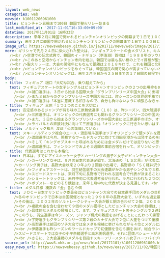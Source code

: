 ```yaml
---
layout: web_news
categories: web
newsid: k10011206961000
title: ピョンチャン五輪まで100日 韓国で聖火リレー始まる
last_modified_at: '2017-11-01T16:33:00+09:00'
datetime: 2017年11月01日 16時33分
description: 来年２月に韓国で開かれるピョンチャンオリンピックの開幕まで１日で１００日となりました。韓国では聖火リレーが始まり、大会に向けた熱気が高まることが期待されています。
summary: 来年２月に韓国で開かれるピョンチャンオリンピックの開幕まで１日で１００日となりました。韓国では聖火リレーが始まり、大会に向けた熱気が高まることが期待されています。
image_url: https://newswebeasy.github.io/ja201711/news/web/image/2017/11/01/K10011206961_1711011521_1711011533_01_02.jpg
more: ギリシャで先月２４日に採火された聖火は、フィギュアスケートの金メダリスト、キム・ヨナ（金妍兒）さんらによってランプに保管されて運ばれ、１日午前、インチョン国際空港に到着しました。<br
  /><br />空港での記念式典で、韓国のイ・ナギョン（李洛淵）首相は「１９８８年のソウルオリンピックで韓国は世界に跳躍し、世界の冷戦構造は終わった。ピョンチャンオリンピックは韓国の平和と繁栄に寄与し、２０２０年の東京オリンピック、２０２２年の北京の冬季オリンピックへと続いていく。これは東アジアと世界の平和をより強固にするだろう」と述べました。<br
  /><br />このあと空港からインチョン市内を結ぶ、韓国では最も長い橋の上でイ首相が聖火のトーチを第１走者に選ばれたフィギュアスケート女子の若手選手に渡し、聖火リレーが始まりました。<br
  /><br />聖火リレーは、大会の開催年にちなんで距離は２０１８キロで、これを韓国と北朝鮮を合わせた人口およそ７５００万にちなんで７５００人がつなぎ、来年２月９日の開会式で聖火台に点火されます。<br
  /><br />ピョンチャンオリンピックをめぐっては、韓国国民の間で関心が高まっていないと指摘されていますが、過去のオリンピックでは聖火リレーが始まると入場券の売れ行きが急速に伸びる傾向が見られたことから、組織委員会は今後、オリンピックに向けた熱気が高まることを期待しています。<br
  /><br />ピョンチャンオリンピックは、来年２月９日から２５日までの１７日間の日程で行われます。
body:
- title: フィギュア 樋口「大切な試合、乗り越えてから」
  text: フィギュアスケートの女子シングルはピョンチャンオリンピックの２つの出場枠をめぐり激しい代表争いが見込まれていて、樋口新葉選手（１６）は去年の全日本選手権で２位に入った有力候補の１人です。<br
    /><br />樋口選手は、３日から始まる国際大会「グランプリシリーズ中国大会」に出場するため１日朝、羽田空港から出発しました。<br /><br />出発前には取材に応じ、開幕まで１００日となったピョンチャンオリンピックについて「グランプリシリーズや代表選考会の全日本選手権などまだまだ大切な試合がある。そこを乗り越えてから考えたい」と話しました。<br
    /><br />また３日からのグランプリシリーズ中国大会には、昨シーズンの世界選手権で日本勢トップの５位に入った１８歳の三原舞依選手や、今シーズンシニアデビューした１６歳の本田真凜選手も出場する予定です。<br
    /><br />樋口選手は「本当に意識する相手なので、自分も負けないように頑張らなきゃとは思うが、自分のことだけに集中したい。自己ベストを出せるように、ジャンプやスピン、ステップで点数を落とさないようにして表彰台に乗りたい」と意気込みを話しました。
- title: フィギュア 三原「１つ１つのことを大切に」
  text: 安定感のあるジャンプが持ち味の三原舞依選手（１８）は、昨シーズン、四大陸選手権で優勝するなどトップ選手の仲間入りを果たし、初のオリンピック出場を目指しています。<br
    /><br />三原選手は、オリンピックの代表選考にも関わるグランプリシリーズの中国大会に向けて１日午前、関西空港を出発しました。<br /><br />出発前に取材に応じた三原選手はオリンピックの開幕まであと１００日を迎えたことについて「短期間でどれぐらい自分をレベルアップしていけるかだと思う。１つ１つのことを大切にしながら過ごしたい」と決意を話しました。<br
    /><br />また、３日から始まるグランプリシリーズの中国大会には三原選手のほか、オリンピックの代表を争う１６歳の本田真凛選手や去年の全日本選手権２位の樋口新葉選手も出場します。<br
    /><br />ライバルとの直接対決に向けて三原選手は「オリンピックに行きたい思いはすごく強いが、ほかの選手のことは気にせず、自分のことにしっかり集中したい。点数や順位はあまり気にせず、納得のいく完璧な演技ができたらいい」と話していました。
- title: ノルディック複合 渡部「心の準備している」
  text: スキーノルディック複合のエース・渡部暁斗選手はソチオリンピックで銀メダルを獲得し、昨シーズンのワールドカップも個人総合で３位に入るなど、来年のピョンチャン大会で金メダルを目指します。<br
    /><br />渡部選手は今月、開幕するワールドカップに向けて羽田空港から出発するのを前に取材に応じ「４年前に比べて自分のレベルが上がり、金メダルに近づいてきたと感じる。プレッシャーは大きいがオリンピックがいつ来てもいいように心の準備をしている」と今の心境を話しました。<br
    /><br />そして「キングオブスキーと呼ばれるためには金メダルだけでは足りないと思うので、オリンピックはもちろん、ワールドカップでも可能な限り勝ち続けて初の総合優勝を狙う」と意気込みを話しました。<br
    /><br />渡部選手は、フィンランドでおよそ３週間の事前合宿を行って、オリンピックシーズンの幕開けとなるワールドカップに備えます。
- title: 代表選考はこれから本格化
  text: 日本は、すでにアイスホッケー女子とカーリングの男子と女子がピョンチャン大会への出場を決めています。<br /><br />このうちアイスホッケー女子は前回のソチ大会に続き、２大会連続３回目の出場で、代表メンバー２３人は来月決まります。<br
    /><br />カーリング女子は、９月の日本代表決定戦で、北海道の「ＬＳ北見」が代表に決まりました。去年の世界選手権で銀メダルを獲得したチームです。女子は、競技が採用された１９９８年の長野大会以来、６大会連続の出場となります。<br
    />カーリング男子は、長野大会以来２０年ぶり２回目の出場で、長野県の「ＳＣ軽井沢クラブ」が代表です。<br /><br />そのほかの競技もこれから年明けにかけて代表が決まっていきます。<br
    /><br />フィギュアスケートは、羽生結弦選手の大会連覇がかかる男子シングルで３枠、女子シングルで２枠、アイスダンスで１枠と３つの種目で出場枠を獲得し、団体も前回に続いての出場の可能性が高まっています。代表選手は、来月の全日本選手権の優勝者が最優先で選ばれ、国際大会の成績などを踏まえて総合的に選考が行われます。<br
    /><br />スピードスケートは、来月下旬に長野市で行われる選考会で代表が決まることになっていますが、今月から始まるワールドカップで世界トップレベルの成績を残した選手には、選考会を前に事実上の内定が出ることになっています。<br
    /><br />ショートトラックは、来月中旬に代表選考会が行われ、９月に行われた２つの大会の結果を合わせた総合成績で代表が決まります。<br /><br />スキーとスノーボードは、昨シーズンと今シーズンの世界選手権やワールドカップの成績をもとに来年１月に各種目の代表選手が決まることになっていますが、一部のトップ選手については年内に発表を予定しているということです。<br
    /><br />ボブスレーなどのそり競技は、来年１月中旬に代表が決まる見通しです。<br /><br />バイアスロンは、女子で５つの出場枠を獲得し、今月から世界各地で行われるワールドカップの成績をもとに代表選手が決まるほか、出場枠を獲得していない男子も今後のワールドカップの成績によっては出場できる可能性があるということです。
- title: メダル目標 複数の「金」含む９個
  text: ＪＯＣ＝日本オリンピック委員会はピョンチャン大会での日本選手団のメダルの目標について、複数の金メダルを含む合わせて９個と設定しています。<br /><br
    />冬のオリンピックで日本は自国開催となった１９９８年の長野大会で、いずれも過去最多となる金メダル５個を含む合わせて１０個のメダルを獲得しました。<br /><br
    />その後は、２００２年のソルトレークシティー大会が銀と銅の合わせて２個、２００６年のトリノ大会が金１個、２０１０年のバンクーバー大会は銀３個と銅２個の合わせて５個にとどまりましたが、前回２０１４年のソチ大会では、金メダル１個を含む合わせて８個のメダルを獲得しました。<br
    /><br />複数の金を含む合わせて９個のメダル獲得としたピョンチャン大会の目標は、金メダルの数、総数ともに過去最高の成績をおさめた長野大会に迫るものとなっています。<br
    /><br />具体的なメダルの候補として、まず、フィギュアスケート男子シングルで２連覇を狙う羽生結弦選手と宇野昌磨選手を挙げています。<br /><br
    />このうち、羽生選手は今シーズン、ジャンプ構成の難度をあげることにこだわって練習を重ね、９月のシーズン初戦ではショートプログラムで自身の持つ世界最高得点を更新し、先月行われたグランプリシリーズ開幕戦のロシア大会では、わずかの差で２位となって優勝は逃したものの、自身４種類目となる４回転ジャンプのルッツを成功させさらなる進化を見せています。<br
    /><br />宇野選手もグランプリシリーズ第２戦のカナダ大会で２位に大差をつけて優勝し、成長を見せています。<br /><br />スキージャンプ女子の高梨沙羅選手と伊藤有希選手もメダル候補です。<br
    /><br />高梨選手は前回のソチ大会では金メダル候補に挙げられながら４位とメダルに届きませんでした。その後、ワールドカップで男女通じて歴代最多に並ぶ５３勝をあげるなど実績を積み上げてきました。今回は雪辱の舞台となります。<br
    /><br />伊藤選手も昨シーズンのワールドカップで初優勝を含む５勝をあげ、総合ランキングで高梨選手に続く２位に入り力をつけています。<br /><br
    />スピードスケートでは女子の小平奈緒選手と高木美帆選手。それに団体パシュートがメダルの候補です。<br /><br />先月行われた全日本距離別選手権では小平選手が５００メートル、高木選手が１０００メートルと１５００メートルの２種目で国内最高記録を更新するなど最高の形でオリンピックシーズンをスタートさせました。<br
    /><br />さらに、２大会連続のメダルを目指すスキーフリースタイル女子ハーフパイプの小野塚彩那選手とスキーノルディック複合の渡部暁斗選手もメダル獲得が期待されています。
source_url: http://www3.nhk.or.jp/news/html/20171101/k10011206961000.html
easy_news_url: https://newswebeasy.github.io/news/easy/2017/11/02/韓国で冬のオリンピックの聖火リレーが始まる
...
```

